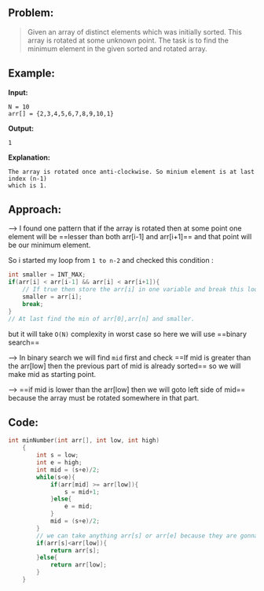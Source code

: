 ## Problem:

>Given an array of distinct elements which was initially sorted. This array is rotated at some unknown point. The task is to find the minimum element in the given sorted and rotated array.

## Example:

**Input:**
```
N = 10
arr[] = {2,3,4,5,6,7,8,9,10,1}
```

**Output:** 
```
1
```
**Explanation:** 
```
The array is rotated once anti-clockwise. So minium element is at last index (n-1) 
which is 1.
```

## Approach:

--> I found one pattern that if the array is rotated then at some point one element will be ==lesser than both arr[i-1] and arr[i+1]== and that point will be our minimum element.

So i started my loop from `1 to n-2` and checked this condition :

```cpp
int smaller = INT_MAX;
if(arr[i] < arr[i-1] && arr[i] < arr[i+1]){
	// If true then store the arr[i] in one variable and break this loop
	smaller = arr[i];
	break;
}
// At last find the min of arr[0],arr[n] and smaller.
```

but it will take `O(N)` complexity in worst case so here we will use ==binary search==

--> In binary search we will find `mid` first and check ==If mid is greater than the arr[low] then the previous part of mid is already sorted== so we will make mid as starting point.

--> ==if mid is lower than the arr[low] then we will goto left side of mid== because the array must be rotated somewhere in that part.

## Code:

```cpp
int minNumber(int arr[], int low, int high)
    {
        int s = low;
        int e = high;
        int mid = (s+e)/2;
        while(s<e){
            if(arr[mid] >= arr[low]){
                s = mid+1;
            }else{
                e = mid;
            }
            mid = (s+e)/2;
        }
		// we can take anything arr[s] or arr[e] because they are gonna be same at last.
        if(arr[s]<arr[low]){
            return arr[s];
        }else{
            return arr[low];
        }
    }
```
